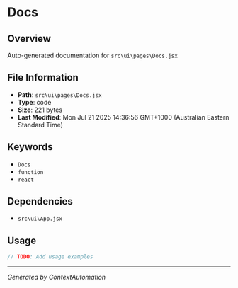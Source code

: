 # Docs

## Overview
Auto-generated documentation for `src\ui\pages\Docs.jsx`

## File Information
- **Path**: `src\ui\pages\Docs.jsx`
- **Type**: code
- **Size**: 221 bytes
- **Last Modified**: Mon Jul 21 2025 14:36:56 GMT+1000 (Australian Eastern Standard Time)

## Keywords
- `Docs`
- `function`
- `react`

## Dependencies
- `src\ui\App.jsx`

## Usage
```javascript
// TODO: Add usage examples
```

---
*Generated by ContextAutomation*
